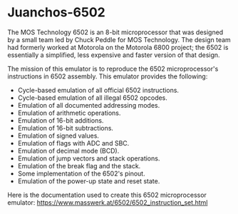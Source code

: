 # Juanchos-6502
The MOS Technology 6502 is an 8-bit microprocessor that was designed by a small team led by Chuck Peddle for MOS Technology. The design team had formerly worked at Motorola on the Motorola 6800 project; the 6502 is essentially a simplified, less expensive and faster version of that design.

The mission of this emulator is to reproduce the 6502 microprocessor's instructions in 6502 assembly. This emulator provides the following:

- Cycle-based emulation of all official 6502 instructions.
- Cycle-based emulation of all illegal 6502 opcodes.
- Emulation of all documented addressing modes.
- Emulation of arithmetic operations.
- Emulation of 16-bit additions.
- Emulation of 16-bit subtractions.
- Emulation of signed values.
- Emulation of flags with ADC and SBC.
- Emulation of decimal mode (BCD).
- Emulation of jump vectors and stack operations.
- Emulation of the break flag and the stack.
- Some implementation of the 6502's pinout.
- Emulation of the power-up state and reset state.

Here is the documentation used to create this 6502 microprocessor emulator: https://www.masswerk.at/6502/6502_instruction_set.html
